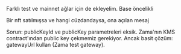 

Farklı test ve mainnet ağlar için de ekleyelim. Base öncelikli
 
Bir nft satılmışsa ve hangi cüzdandaysa, ona açılan mesaj

Sorun: publicKeyId ve publicKey parametreleri eksik. Zama'nın KMS contract'ından public key çekmemiz gerekiyor. Ancak basit çözüm: gatewayUrl kullan (Zama test gateway).


